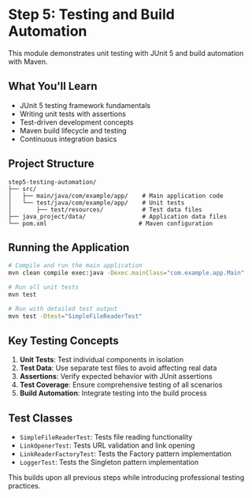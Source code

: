 # Step 5: Testing and Build Automation

This module demonstrates unit testing with JUnit 5 and build automation with Maven.

## What You'll Learn

- JUnit 5 testing framework fundamentals
- Writing unit tests with assertions
- Test-driven development concepts
- Maven build lifecycle and testing
- Continuous integration basics

## Project Structure

```
step5-testing-automation/
├── src/
│   ├── main/java/com/example/app/    # Main application code
│   └── test/java/com/example/app/    # Unit tests
│       ├── test/resources/           # Test data files
├── java_project/data/                # Application data files
└── pom.xml                          # Maven configuration
```

## Running the Application

```bash
# Compile and run the main application
mvn clean compile exec:java -Dexec.mainClass="com.example.app.Main"

# Run all unit tests
mvn test

# Run with detailed test output
mvn test -Dtest="SimpleFileReaderTest"
```

## Key Testing Concepts

1. **Unit Tests**: Test individual components in isolation
2. **Test Data**: Use separate test files to avoid affecting real data
3. **Assertions**: Verify expected behavior with JUnit assertions
4. **Test Coverage**: Ensure comprehensive testing of all scenarios
5. **Build Automation**: Integrate testing into the build process

## Test Classes

- `SimpleFileReaderTest`: Tests file reading functionality
- `LinkOpenerTest`: Tests URL validation and link opening
- `LinkReaderFactoryTest`: Tests the Factory pattern implementation
- `LoggerTest`: Tests the Singleton pattern implementation

This builds upon all previous steps while introducing professional testing practices.